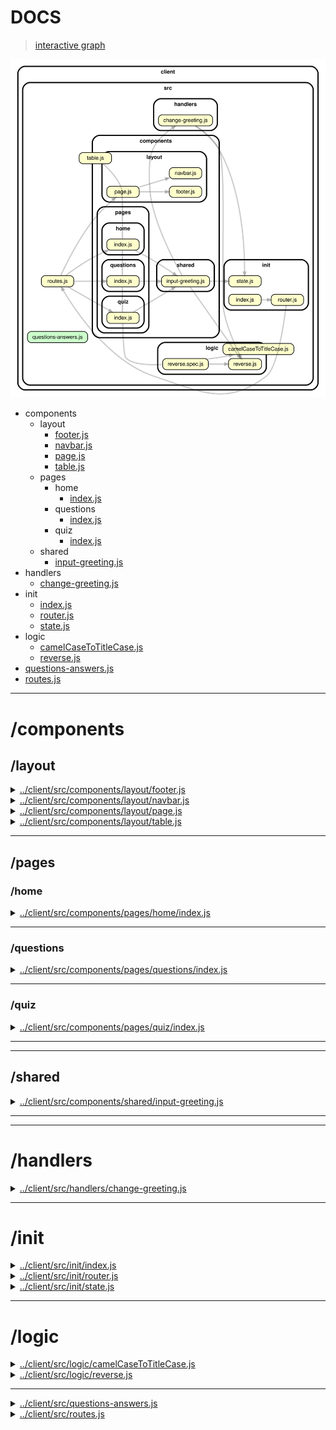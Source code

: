 <!-- BEGIN TITLE -->

# DOCS

<!-- END TITLE -->

<!-- BEGIN TREE -->

> [interactive graph](./dependency-graph.html)

![dependency graph](./dependency-graph.svg)

<!-- END TREE -->

<!-- BEGIN TOC -->

- components
  - layout
    - [footer.js](#clientsrccomponentslayoutfooterjs)
    - [navbar.js](#clientsrccomponentslayoutnavbarjs)
    - [page.js](#clientsrccomponentslayoutpagejs)
    - [table.js](#clientsrccomponentslayouttablejs)
  - pages
    - home
      - [index.js](#clientsrccomponentspageshomeindexjs)
    - questions
      - [index.js](#clientsrccomponentspagesquestionsindexjs)
    - quiz
      - [index.js](#clientsrccomponentspagesquizindexjs)
  - shared
    - [input-greeting.js](#clientsrccomponentssharedinput-greetingjs)
- handlers
  - [change-greeting.js](#clientsrchandlerschange-greetingjs)
- init
  - [index.js](#clientsrcinitindexjs)
  - [router.js](#clientsrcinitrouterjs)
  - [state.js](#clientsrcinitstatejs)
- logic
  - [camelCaseToTitleCase.js](#clientsrclogiccamelCaseToTitleCasejs)
  - [reverse.js](#clientsrclogicreversejs)
- [questions-answers.js](#clientsrcquestions-answersjs)
- [routes.js](#clientsrcroutesjs)

---

<!-- END TOC -->

<!-- BEGIN DOCS -->

# /components

## /layout

<details><summary><a href="../../client/src/components/layout/footer.js" id="clientsrccomponentslayoutfooterjs">../client/src/components/layout/footer.js</a></summary>

<a name="footer"></a>

## footer ⇒ <code>HTMLDivElement</code>

The shared footer.

**Returns**: <code>HTMLDivElement</code> - A rendered footer element.

</details>

<details><summary><a href="../../client/src/components/layout/navbar.js" id="clientsrccomponentslayoutnavbarjs">../client/src/components/layout/navbar.js</a></summary>

<a name="navbar"></a>

## navbar ⇒ <code>HTMLDivElement</code>

The shared navbar.

**Returns**: <code>HTMLDivElement</code> - A rendered nav bar element.

| Param  | Type                | Description                          |
| ------ | ------------------- | ------------------------------------ |
| routes | <code>object</code> | A routes object, see /src/routes.js. |

</details>

<details><summary><a href="../../client/src/components/layout/page.js" id="clientsrccomponentslayoutpagejs">../client/src/components/layout/page.js</a></summary>

<a name="page"></a>

## page ⇒ <code>HTMLDivElement</code>

The page layout component.

**Returns**: <code>HTMLDivElement</code> - A rendered page element.  
**Throws**:

- <code>TypeError</code> When the bodyComponent is not a function or DOM element.

| Param         | Type                                              | Description                               |
| ------------- | ------------------------------------------------- | ----------------------------------------- |
| bodyComponent | <code>function</code> \| <code>HTMLElement</code> | The body for the newly rendered page.     |
| routes        | <code>object</code>                               | The application's routes, for the navbar. |

</details>

<details><summary><a href="../../client/src/components/layout/table.js" id="clientsrccomponentslayouttablejs">../client/src/components/layout/table.js</a></summary>

</details>

---

## /pages

### /home

<details><summary><a href="../../client/src/components/pages/home/index.js" id="clientsrccomponentspageshomeindexjs">../client/src/components/pages/home/index.js</a></summary>

<a name="home"></a>

## home ⇒ <code>HTMLDivElement</code>

The home page.

**Returns**: <code>HTMLDivElement</code> - A rendered home page.

</details>

---

### /questions

<details><summary><a href="../../client/src/components/pages/questions/index.js" id="clientsrccomponentspagesquestionsindexjs">../client/src/components/pages/questions/index.js</a></summary>

<a name="questions"></a>

## questions ⇒ <code>HTMLDivElement</code>

The questions page.

**Returns**: <code>HTMLDivElement</code> - A rendered questions page.

</details>

---

### /quiz

<details><summary><a href="../../client/src/components/pages/quiz/index.js" id="clientsrccomponentspagesquizindexjs">../client/src/components/pages/quiz/index.js</a></summary>

<a name="quiz"></a>

## quiz ⇒ <code>HTMLDivElement</code>

The quiz page.

**Returns**: <code>HTMLDivElement</code> - A rendered quiz page.

</details>

---

---

## /shared

<details><summary><a href="../../client/src/components/shared/input-greeting.js" id="clientsrccomponentssharedinput-greetingjs">../client/src/components/shared/input-greeting.js</a></summary>

</details>

---

---

# /handlers

<details><summary><a href="../../client/src/handlers/change-greeting.js" id="clientsrchandlerschange-greetingjs">../client/src/handlers/change-greeting.js</a></summary>

</details>

---

# /init

<details><summary><a href="../../client/src/init/index.js" id="clientsrcinitindexjs">../client/src/init/index.js</a></summary>

</details>

<details><summary><a href="../../client/src/init/router.js" id="clientsrcinitrouterjs">../client/src/init/router.js</a></summary>

</details>

<details><summary><a href="../../client/src/init/state.js" id="clientsrcinitstatejs">../client/src/init/state.js</a></summary>

</details>

---

# /logic

<details><summary><a href="../../client/src/logic/camelCaseToTitleCase.js" id="clientsrclogiccamelCaseToTitleCasejs">../client/src/logic/camelCaseToTitleCase.js</a></summary>

</details>

<details><summary><a href="../../client/src/logic/reverse.js" id="clientsrclogicreversejs">../client/src/logic/reverse.js</a></summary>

<a name="reverse"></a>

## reverse ⇒ <code>string</code>

Reverses a string.

**Returns**: <code>string</code> - The reversed string.

| Param | Type                | Default                               | Description          |
| ----- | ------------------- | ------------------------------------- | -------------------- |
| [str] | <code>string</code> | <code>&quot;&#x27;&#x27;&quot;</code> | A string to reverse. |

</details>

---

<details><summary><a href="../../client/src/questions-answers.js" id="clientsrcquestions-answersjs">../client/src/questions-answers.js</a></summary>

</details>

<details><summary><a href="../../client/src/routes.js" id="clientsrcroutesjs">../client/src/routes.js</a></summary>

<a name="module_routes"></a>

## routes

Defines the route URLs, names and callbacks.

</details>

<!-- END DOCS -->

